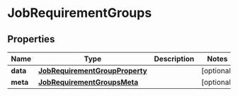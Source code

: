 

# JobRequirementGroups


## Properties

| Name | Type | Description | Notes |
|------------ | ------------- | ------------- | -------------|
|**data** | [**JobRequirementGroupProperty**](JobRequirementGroupProperty.md) |  |  [optional] |
|**meta** | [**JobRequirementGroupsMeta**](JobRequirementGroupsMeta.md) |  |  [optional] |




